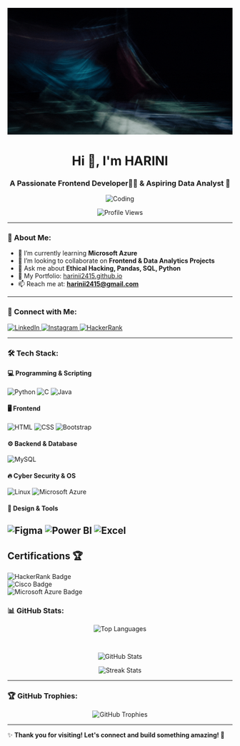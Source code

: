 ![Harini Banner](./edit7.gif)

<h1 align="center">Hi 👋, I'm HARINI</h1>
<h3 align="center">A Passionate Frontend Developer🧑‍💻 & Aspiring Data Analyst 🚀</h3>

<p align="center">
  <img src="https://media.tenor.com/rePDfDWO3XoAAAAd/hacking.gif" width="400" alt="Coding">
</p>

<p align="center">
  <img src="https://komarev.com/ghpvc/?username=harinii2415&label=Profile%20views&color=0e75b6&style=flat" alt="Profile Views">
</p>

---

### 🚀 About Me:
- 🌱 I’m currently learning **Microsoft Azure**
- 👯 I’m looking to collaborate on **Frontend & Data Analytics Projects**
- 💬 Ask me about **Ethical Hacking, Pandas, SQL, Python**
- 🔗 My Portfolio: [harinii2415.github.io](https://harinii2415.github.io)
- 📫 Reach me at: **harinii2415@gmail.com**

---

### 🔗 Connect with Me:
<p align="left">
  <a href="https://linkedin.com/in/harini-harini" target="_blank">
    <img src="https://raw.githubusercontent.com/rahuldkjain/github-profile-readme-generator/master/src/images/icons/Social/linked-in-alt.svg" alt="LinkedIn" height="30" width="40" />
  </a>
  <a href="https://instagram.com/_hazxnx_" target="_blank">
    <img src="https://raw.githubusercontent.com/rahuldkjain/github-profile-readme-generator/master/src/images/icons/Social/instagram.svg" alt="Instagram" height="30" width="40" />
  </a>
  <a href="https://www.hackerrank.com/sniffer66" target="_blank">
    <img src="https://raw.githubusercontent.com/rahuldkjain/github-profile-readme-generator/master/src/images/icons/Social/hackerrank.svg" alt="HackerRank" height="30" width="40" />
  </a>
</p>

---

### 🛠️ Tech Stack:
#### 💻 Programming & Scripting
![Python](https://img.shields.io/badge/Python-3776AB?style=for-the-badge&logo=python&logoColor=white)
![C](https://img.shields.io/badge/C-00599C?style=for-the-badge&logo=c&logoColor=white)
![Java](https://img.shields.io/badge/Java-ED8B00?style=for-the-badge&logo=java&logoColor=white)


#### 🖥️ Frontend
![HTML](https://img.shields.io/badge/HTML5-E34F26?style=for-the-badge&logo=html5&logoColor=white)
![CSS](https://img.shields.io/badge/CSS3-1572B6?style=for-the-badge&logo=css3&logoColor=white)
![Bootstrap](https://img.shields.io/badge/Bootstrap-563D7C?style=for-the-badge&logo=bootstrap&logoColor=white)


#### ⚙️ Backend & Database
![MySQL](https://img.shields.io/badge/MySQL-4479A1?style=for-the-badge&logo=mysql&logoColor=white)

#### 🔥 Cyber Security & OS
![Linux](https://img.shields.io/badge/Linux-FCC624?style=for-the-badge&logo=linux&logoColor=black)
![Microsoft Azure](https://img.shields.io/badge/Azure-0078D4?style=for-the-badge&logo=microsoft-azure&logoColor=white)

#### 🎨 Design & Tools
![Figma](https://img.shields.io/badge/Figma-F24E1E?style=for-the-badge&logo=figma&logoColor=white)
![Power BI](https://img.shields.io/badge/Power%20BI-F2C811?style=for-the-badge&logo=powerbi&logoColor=black)
![Excel](https://img.shields.io/badge/Microsoft%20Excel-217346?style=for-the-badge&logo=microsoftexcel&logoColor=white)
---
## Certifications 🏆  

![HackerRank Badge](https://img.shields.io/badge/HackerRank-Python%20Certified-brightgreen?style=for-the-badge&logo=hackerrank)  
![Cisco Badge](https://img.shields.io/badge/Cisco-Data%20Science-blue?style=for-the-badge&logo=cisco)  
![Microsoft Azure Badge](https://img.shields.io/badge/Microsoft-Azure%20Certified-0078D4?style=for-the-badge&logo=microsoft)  


### 📊 GitHub Stats:
<p align="center">
  <img src="https://github-readme-stats.vercel.app/api/top-langs/?username=harinii2415&layout=compact&theme=radical" alt="Top Languages" />
</p><br>
<p align="center">
  <img src="https://github-readme-stats.vercel.app/api?username=harinii2415&show_icons=true&theme=tokyonight" alt="GitHub Stats" width="400" />
</p>
<p align="center">
  <img src="https://github-readme-streak-stats.herokuapp.com/?user=harinii2415&theme=radical" alt="Streak Stats" />
</p>

---

### 🏆 GitHub Trophies:
<p align="center">
  <img src="https://github-profile-trophy.vercel.app/?username=harinii2415&theme=radical&no-bg=true&margin-w=15" alt="GitHub Trophies" />
</p>

---

✨ **Thank you for visiting! Let's connect and build something amazing! 🚀**
